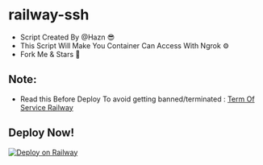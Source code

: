 # railway-ssh

- Script Created By @Hazn 😎
- This Script Will Make You Container Can Access With Ngrok ⚙️
- Fork Me & Stars 🤩 

## Note:
- Read this Before Deploy To avoid getting banned/terminated :
[Term Of Service Railway](https://railway.app/legal/fair-use)

## Deploy Now!
[![Deploy on Railway](https://railway.app/button.svg)](https://railway.app/new/template?template=https://github.com/itzYoungHazn/railway-ssh&envs=Password%2Cngrokid&ngrokidDesc=Your+Ngrok+Token&PASSWORDDesc=Your+password+to+log+in+to+container)
